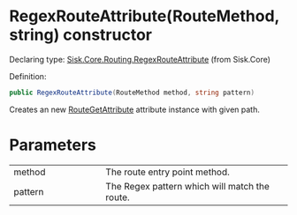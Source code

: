 <!--

Copyrights 2023 Sisk Framework - CypherPotato
Published under MIT license

!!! DO NOT EDIT THIS FILE !!!
This file was generated by a tool in the Sisk package. To edit the information in this documentation,
edit the XML documentation present in the Sisk source code.

-->


# RegexRouteAttribute(RouteMethod, string) constructor

Declaring type: [Sisk.Core.Routing.RegexRouteAttribute](/read?q=/contents/spec/Sisk.Core.Routing.RegexRouteAttribute.md) (from Sisk.Core)


Definition:

```cs
public RegexRouteAttribute(RouteMethod method, string pattern)
```

Creates an new <a href="/read?q=/contents/spec/Sisk.Core.Routing.RouteGetAttribute.md">RouteGetAttribute</a> attribute instance with given path.


# Parameters

<table>
    <tbody>
<tr>
    <td width="33%">method</td>
    <td>The route entry point method.</td>
</tr>
<tr>
    <td width="33%">pattern</td>
    <td>The Regex pattern which will match the route.</td>
</tr>
    </tbody>
</table>
